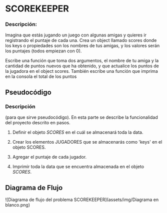 # SCOREKEEPER

### Descripción:

Imagina que estás jugando un juego con algunas amigas y quieres ir registrando el puntaje de cada una. Crea un object llamado scores donde los keys o propiedades son los nombres de tus amigas, y los valores serán los puntajes (todos empiezan con 0).

Escribe una función que toma dos argumentos, el nombre de tu amiga y la cantidad de puntos nuevos que ha obtenido, y que actualice los puntos de la jugadora en el object scores. También escribe una función que imprima en la consola el total de los puntos

## Pseudocódigo
### Descripción
(para que sirve pseudocódigo). En esta parte se describe la funcionalidad del proyecto descrito en pasos.

1. Definir el objeto _SCORES_ en el cuál se almacenará toda la data.

2. Crear los elementos JUGADORES que se almacenarás como 'keys' en el objeto SCORES.

3. Agregar el puntaje de cada jugador.

4. Imprimir toda la data que se encuentra almacenada en el objeto _SCORES_.

## Diagrama de Flujo

![Diagrama de flujo del problema SCOREKEEPER](assets/img/Diagrama en blanco.png)
